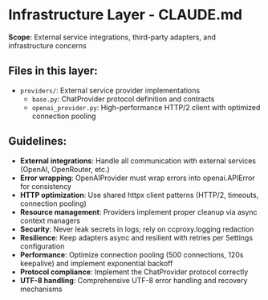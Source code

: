 # Infrastructure Layer - CLAUDE.md

**Scope**: External service integrations, third-party adapters, and infrastructure concerns

## Files in this layer:
- `providers/`: External service provider implementations
  - `base.py`: ChatProvider protocol definition and contracts
  - `openai_provider.py`: High-performance HTTP/2 client with optimized connection pooling

## Guidelines:
- **External integrations**: Handle all communication with external services (OpenAI, OpenRouter, etc.)
- **Error wrapping**: OpenAIProvider must wrap errors into openai.APIError for consistency
- **HTTP optimization**: Use shared httpx client patterns (HTTP/2, timeouts, connection pooling)
- **Resource management**: Providers implement proper cleanup via async context managers
- **Security**: Never leak secrets in logs; rely on ccproxy.logging redaction
- **Resilience**: Keep adapters async and resilient with retries per Settings configuration
- **Performance**: Optimize connection pooling (500 connections, 120s keepalive) and implement exponential backoff
- **Protocol compliance**: Implement the ChatProvider protocol correctly
- **UTF-8 handling**: Comprehensive UTF-8 error handling and recovery mechanisms
